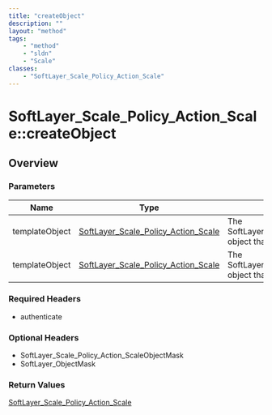 ```yaml
---
title: "createObject"
description: ""
layout: "method"
tags:
    - "method"
    - "sldn"
    - "Scale"
classes:
    - "SoftLayer_Scale_Policy_Action_Scale"
---
```

# SoftLayer_Scale_Policy_Action_Scale::createObject
## Overview 


### Parameters 
|Name | Type | Description |
| --- | --- | --- |
|templateObject| <a href='/reference/datatypes/SoftLayer_Scale_Policy_Action_Scale'>SoftLayer_Scale_Policy_Action_Scale </a>| The SoftLayer_Scale_Policy_Action_Scale object that you wish to create.|
|templateObject| <a href='/reference/datatypes/SoftLayer_Scale_Policy_Action_Scale'>SoftLayer_Scale_Policy_Action_Scale </a>| The SoftLayer_Scale_Policy_Action_Scale object that you wish to create.|


### Required Headers
* authenticate

### Optional Headers
* SoftLayer_Scale_Policy_Action_ScaleObjectMask
* SoftLayer_ObjectMask

### Return Values
<a href='/reference/datatypes/SoftLayer_Scale_Policy_Action_Scale'>SoftLayer_Scale_Policy_Action_Scale </a>
